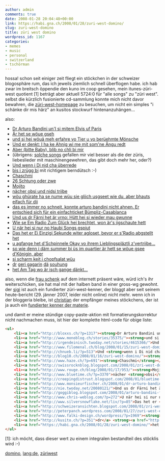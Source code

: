 ```yaml
---
author: admin
comments: true
date: 2008-01-28 20:04:48+00:00
link: https://habi.gna.ch/2008/01/28/zuri-west-domino/
slug: zuri-west-domino
title: züri west domino
wordpress_id: 1167
categories:
- memes
- music
- personal
- switzerland
- tschörman
---
```


hossa! schon seit einiger zeit fliegt ein stöckchen in der schweizer blogosphäre rum, das ich jeweils ziemlich schnell überflogen habe. ich hab zwar im breitsch öppendie den kuno im coop gesehen, mein itunes-züri-west quotient [1] beträgt aber aktuell 5724:0 für "alle songs" zu "züri west". selbst die kürzlich fusionierte cd-sammlung konnte mich nicht davor bewahren, die [züri-west-homepage](http://www.zueriwest.ch/) zu besuchen, um nicht ein simples "i schänke dir mis härz" an kusitos stockwurf hintenanzuhängen...

also:

* [Dr Arturo Bandini un'I si mitem Elvis uf Paris](http://bloxxs.ch/?p=1317)
* [Är het se wöue gseh](http://leumund.ch/2008/worldwide/zuri-west-domino/)
* [und si hei wöuä meh erfahre vo Tier u vo berüehmte Mönsche](http://www.monoblog.ch/stories/35375/)
* [Und er denkt: I ha ke Ahnig wi me mit som'ne Ängu redt](http://irgendeinisch.twoday.net/stories/4615366/)
* [Aber (bitte Baby), blib no chli bi mir](http://www.filomenal.ch/blog/2008/01/15/zuri-west-domino/)
* (übrigens: [solche songs](http://www.filomenal.ch/blog/2008/01/25/antreten-wer-wars/) gefallen mir viel besser als die der züris, liebeslieder mit maschinengewehren, das gibt doch mehr her, oder?)
* [Und wenn i Di nid cha überrede](http://chnueb.li/?p=513)
* [bis i zrügg bi](http://blog10.ch/2008/01/16/zuri-west-domino/) mit richtigem berndütsch :-)
* [Chaschmi](http://www.haze.ch/?p=691)
* [26 Schtung oder zwe](http://swissrocknblog.blogspot.com/2008/01/zri-west-domino.html)
* [Mojito](http://www.rouge.ch/blog/2008/01/17/953/)
* [nächer obsi und nidsi triibe](http://www.bluetime.ch/?p=3370)
* [wöu ghürate ha se nume wüu sie gliich usgseet wie du, aber bhauts eifach für dii](http://creepingdistrust.blogspot.com/2008/01/bluetime-hat-mich-erwischt.html)
* [das es immer no schneit, konnte arturo bandini nicht ahnen. Er entschied sich für ein einfachticket Bümpliz-Casablanca](http://www.monsieurfischer.ch/2008/01/dr-arturo-bandini-verreist-uf.html)
* [Und us dr Färni het är vrno: Hütt hei si wieder mau gwunne](http://nie.twoday.net/20080121/)
* [Wie se Em Radio Zum Glück hei brechtet, won är's iigschaute hett](http://goggiblog.blogspot.com/2008/01/arturo-bandini-fr-dewigkeit.html)
* [U när hei si nur no Haubi Songs gspiut](http://www.chris-weblog.com/?p=272)
* [Das het er Ei Einzigi Sekunde witer agloset, bevor er s'Radio abgstellt het](http://www.silversnowflake.net/liv/?p=85)
* [u agfange het d'Schpinnele Okay vo ihrem Lieblingspläztli z'vertriibe...](http://schweizeransichten.blogspot.com/2008/01/zri-wescht-chnppu.html)
* [so wie denn i däm summer bi üs im quartier är hett se wöue gsee d'Königin, aber](http://peterpanch.wordpress.com/2008/01/27/zuri-west-es-schwiizer-stockli-2/)
* [si scharm keit i chopfsalat wüu](http://www.falki-design.ch/wordpress/?p=1969)
* [dr](http://kusito.ch/?p=351) [geri gagarin](http://kusito.ch/?p=351) [dä](http://kusito.ch/?p=351) [souhung](http://kusito.ch/?p=351)
* [het Am Tag wo är isch gange dänkt...](https://habi.gna.ch/2008/01/28/zuri-west-domino/)

also, wenn die [frau schenk](http://flickr.com/photos/habi/165093147/) auf dem internett präsent wäre, würd ich's ihr weiterschicken, sie hat mal mit der halben band in einer gross-wg gewohnt. der [sigi](http://sigi.freeflux.net/) ist auch ein fundierter züri-west-kenner, der bloggt aber seit seinem heute-bericht (29. jänner 2007, leider nicht online) nicht mehr. wenn ich in der bloggeria bleibe, ist [christian](http://hymnos.existenz.ch) der empfänger meines stöckchens, der ist ja auch ein [fundierter kenner der materie](http://hymnos.existenz.ch/2007/12/01/zuri-west-live-geblogge/).

und damit er meine stündige copy-paste-aktion mit formatierungskorrektur nicht nachmachen muss, ist hier der komplette html-code für obige liste:

````html
<ul>
    <li><a href="http://bloxxs.ch/?p=1317"><strong>Dr Arturo Bandini un</strong><strong>'I</strong> si mitem <strong>Elvis</strong> uf <strong>Paris</strong></a></li> <li><a href="http://leumund.ch/2008/worldwide/zuri-west-domino/"><strong>Är het se wöue gseh</strong></a></li>
    <li><a href="http://www.monoblog.ch/stories/35375/"><strong>und si hei wöuä meh erfahre vo Tier u vo berüehmte Mönsche</strong></a></li>
    <li><a href="http://irgendeinisch.twoday.net/stories/4615366/">Und er denkt: <strong>I ha ke Ahnig wi me mit som'ne Ängu redt</strong></a></li>
    <li><a href="http://www.filomenal.ch/blog/2008/01/15/zuri-west-domino/">Aber <strong>(bitte Baby), blib no chli bi mir</strong></a></li>
    <li><a href="http://chnueb.li/?p=513">Und <strong>wenn i Di nid cha überrede</strong></a></li>
    <li><a href="http://blog10.ch/2008/01/16/zuri-west-domino/"><strong>bis i zrügg bi</strong></a>
    <li><a href="http://www.haze.ch/?p=691"><strong>Chaschmi</strong></a></li>
    <li><a href="http://swissrocknblog.blogspot.com/2008/01/zri-west-domino.html"><strong>26 Schtung oder zwe</strong></a></li
    <li><a href="http://www.rouge.ch/blog/2008/01/17/953/"><strong>Mojito</strong></a><br /></li>
    <li><a href="http://www.bluetime.ch/?p=3370">nächer <strong>obsi</strong> und <strong>nidsi</strong> triibe</a></li>
    <li><a href="http://creepingdistrust.blogspot.com/2008/01/bluetime-hat-mich-erwischt.html">wöu <strong>ghürate ha se nume wüu sie gliich usgseet wie du</strong>, aber <strong>bhauts eifach für dii</strong></a></li>
    <li><a href="http://www.monsieurfischer.ch/2008/01/dr-arturo-bandini-verreist-uf.html"><strong>das es immer no schneit</strong>, konnte <strong>arturo bandini</strong> nicht ahnen. Er entschied sich für ein einfachticket <strong>Bümpliz-Casablanca</strong></a><br /></li>
    <li><a href="http://nie.twoday.net/20080121/">Und us dr Färni het är vrno: <strong>Hütt hei si wieder mau gwunne</strong></a><br /></li>
    <li><a href="http://goggiblog.blogspot.com/2008/01/arturo-bandini-fr-dewigkeit.html">Wie se Em <strong>Radio Zum Glück</strong> hei brechtet, won är's iigschaute hett</a></li>
    <li><a href="http://www.chris-weblog.com/?p=272">U när hei si nur no <strong>Haubi Songs</strong> gspiut</a></li>
    <li><a href="http://www.silversnowflake.net/liv/?p=85">Das het er <strong>Ei Einzigi Sekunde</strong> witer agloset, bevor er s'Radio abgstellt het</a></li>
    <li><a href="http://schweizeransichten.blogspot.com/2008/01/zri-wescht-chnppu.html">u agfange het d'<strong>Schpinnele Okay</strong> vo ihrem Lieblingspläztli z'vertriibe...</a></li>
    <li><a href="http://peterpanch.wordpress.com/2008/01/27/zuri-west-es-schwiizer-stockli-2/"><strong>so wie denn i däm summer bi üs im quartier är hett se wöue gsee d'</strong> Königin, aber</a><br /></li>
    <li><a href="http://www.falki-design.ch/wordpress/?p=1969"><strong>si scharm keit i chopfsalat</strong> wüu</a></li>
    <li><a href="http://kusito.ch/?p=351">dr</a> <strong><a href="http://kusito.ch/?p=351">geri gagarin</a></strong> <a href="http://kusito.ch/?p=351">dä</a> <strong><a href="http://kusito.ch/?p=351">souhung</a></strong></li>
    <li><a href="https://habi.gna.ch/2008/01/28/zuri-west-domino/">het <strong>Am Tag wo är isch gange</strong> dänkt...</a></li>
</ul> 
````

[1]: ich möcht, dass dieser wert zu einem integralen bestandteil des stöcklis wird :-)

[domino](http://technorati.com/tag/domino), [lang:de](http://technorati.com/tag/lang:de), [züriwest](http://technorati.com/tag/z%C3%BCriwest)
